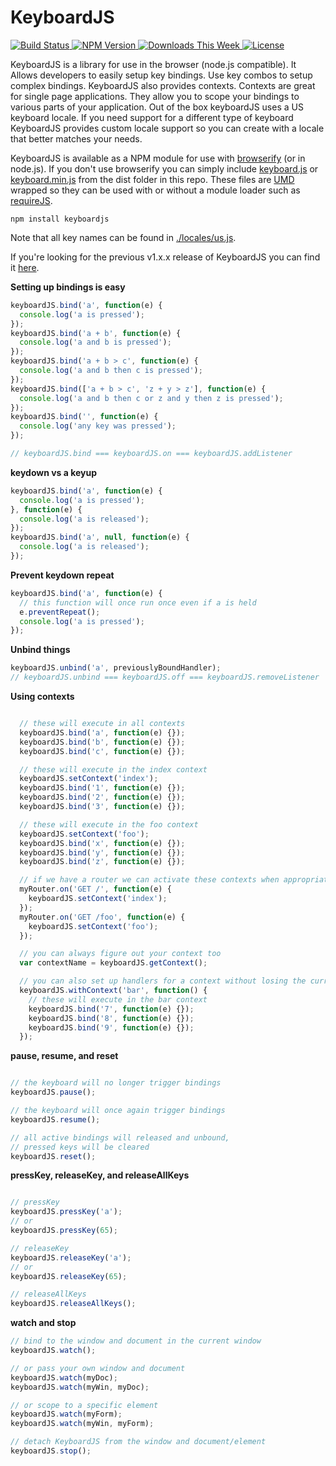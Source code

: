 
KeyboardJS
==========

[ ![Build Status](https://travis-ci.org/RobertWHurst/KeyboardJS.svg?branch=master) ](https://travis-ci.org/RobertWHurst/KeyboardJS)
[ ![NPM Version](http://img.shields.io/npm/v/keyboardjs.svg?style=flat) ](https://www.npmjs.org/package/keyboardjs)
[ ![Downloads This Week](http://img.shields.io/npm/dm/keyboardjs.svg?style=flat) ](https://www.npmjs.org/package/keyboardjs)
[ ![License](http://img.shields.io/npm/l/keyboardjs.svg?style=flat) ](https://www.npmjs.org/package/keyboardjs)

KeyboardJS is a library for use in the browser (node.js compatible). It Allows
developers to easily setup key bindings. Use key combos to setup complex
bindings. KeyboardJS also provides contexts. Contexts are great for single page
applications. They allow you to scope your bindings to various parts of your
application. Out of the box keyboardJS uses a US keyboard locale. If you need
support for a different type of keyboard KeyboardJS provides custom locale
support so you can create with a locale that better matches your needs.

KeyboardJS is available as a NPM module for use with
[browserify](http://browserify.org/) (or in node.js). If you don't use
browserify you can simply include
[keyboard.js](https://github.com/RobertWHurst/KeyboardJS/blob/master/dist/keyboard.js)
or
[keyboard.min.js](https://github.com/RobertWHurst/KeyboardJS/blob/master/dist/keyboard.min.js)
from the dist folder in this repo. These files are
[UMD](https://github.com/umdjs/umd) wrapped so they can be used with or without
a module loader such as [requireJS](http://requirejs.org/).

```shell
npm install keyboardjs
```

Note that all key names can be found in [./locales/us.js](https://github.com/RobertWHurst/KeyboardJS/blob/master/locales/us.js).

If you're looking for the previous v1.x.x release of KeyboardJS you can find it
[here](https://github.com/RobertWHurst/KeyboardJS/tree/legacy).

__Setting up bindings is easy__

```javascript
keyboardJS.bind('a', function(e) {
  console.log('a is pressed');
});
keyboardJS.bind('a + b', function(e) {
  console.log('a and b is pressed');
});
keyboardJS.bind('a + b > c', function(e) {
  console.log('a and b then c is pressed');
});
keyboardJS.bind(['a + b > c', 'z + y > z'], function(e) {
  console.log('a and b then c or z and y then z is pressed');
});
keyboardJS.bind('', function(e) {
  console.log('any key was pressed');
});

// keyboardJS.bind === keyboardJS.on === keyboardJS.addListener
```


__keydown vs a keyup__

```javascript
keyboardJS.bind('a', function(e) {
  console.log('a is pressed');
}, function(e) {
  console.log('a is released');
});
keyboardJS.bind('a', null, function(e) {
  console.log('a is released');
});
```


__Prevent keydown repeat__

```javascript
keyboardJS.bind('a', function(e) {
  // this function will once run once even if a is held
  e.preventRepeat();
  console.log('a is pressed');
});
```


__Unbind things__

```javascript
keyboardJS.unbind('a', previouslyBoundHandler);
// keyboardJS.unbind === keyboardJS.off === keyboardJS.removeListener
```


__Using contexts__

```javascript

  // these will execute in all contexts
  keyboardJS.bind('a', function(e) {});
  keyboardJS.bind('b', function(e) {});
  keyboardJS.bind('c', function(e) {});

  // these will execute in the index context
  keyboardJS.setContext('index');
  keyboardJS.bind('1', function(e) {});
  keyboardJS.bind('2', function(e) {});
  keyboardJS.bind('3', function(e) {});

  // these will execute in the foo context
  keyboardJS.setContext('foo');
  keyboardJS.bind('x', function(e) {});
  keyboardJS.bind('y', function(e) {});
  keyboardJS.bind('z', function(e) {});

  // if we have a router we can activate these contexts when appropriate
  myRouter.on('GET /', function(e) {
    keyboardJS.setContext('index');
  });
  myRouter.on('GET /foo', function(e) {
    keyboardJS.setContext('foo');
  });

  // you can always figure out your context too
  var contextName = keyboardJS.getContext();

  // you can also set up handlers for a context without losing the current context
  keyboardJS.withContext('bar', function() {
    // these will execute in the bar context
    keyboardJS.bind('7', function(e) {});
    keyboardJS.bind('8', function(e) {});
    keyboardJS.bind('9', function(e) {});
  });
```


__pause, resume, and reset__

```javascript

// the keyboard will no longer trigger bindings
keyboardJS.pause();

// the keyboard will once again trigger bindings
keyboardJS.resume();

// all active bindings will released and unbound,
// pressed keys will be cleared
keyboardJS.reset();
```


__pressKey, releaseKey, and releaseAllKeys__

```javascript

// pressKey
keyboardJS.pressKey('a');
// or
keyboardJS.pressKey(65);

// releaseKey
keyboardJS.releaseKey('a');
// or
keyboardJS.releaseKey(65);

// releaseAllKeys
keyboardJS.releaseAllKeys();
```


__watch and stop__

```javascript
// bind to the window and document in the current window
keyboardJS.watch();

// or pass your own window and document
keyboardJS.watch(myDoc);
keyboardJS.watch(myWin, myDoc);

// or scope to a specific element
keyboardJS.watch(myForm);
keyboardJS.watch(myWin, myForm);

// detach KeyboardJS from the window and document/element
keyboardJS.stop();
```
